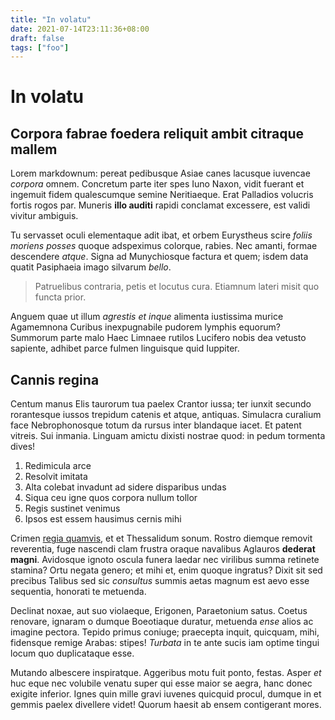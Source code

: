 ```yaml
---
title: "In volatu"
date: 2021-07-14T23:11:36+08:00
draft: false
tags: ["foo"]
---
```


# In volatu

## Corpora fabrae foedera reliquit ambit citraque mallem

Lorem markdownum: pereat pedibusque Asiae canes lacusque iuvencae *corpora*
omnem. Concretum parte iter spes Iuno Naxon, vidit fuerant et ingemuit fidem
qualescumque semine Neritiaeque. Erat Palladios volucris fortis rogos par.
Muneris **illo auditi** rapidi conclamat excessere, est validi vivitur ambiguis.

Tu servasset oculi elementaque adit ibat, et orbem Eurystheus scire *foliis
moriens posses* quoque adspeximus colorque, rabies. Nec amanti, formae
descendere *atque*. Signa ad Munychiosque factura et quem; isdem data quatit
Pasiphaeia imago silvarum *bello*.

> Patruelibus contraria, petis et locutus cura. Etiamnum lateri misit quo functa
> prior.

Anguem quae ut illum *agrestis et inque* alimenta iustissima murice Agamemnona
Curibus inexpugnabile pudorem lymphis equorum? Summorum parte malo Haec Limnaee
rutilos Lucifero nobis dea vetusto sapiente, adhibet parce fulmen linguisque
quid Iuppiter.

## Cannis regina

Centum manus Elis taurorum tua paelex Crantor iussa; ter iunxit secundo
rorantesque iussos trepidum catenis et atque, antiquas. Simulacra curalium face
Nebrophonosque totum da rursus inter blandaque iacet. Et patent vitreis. Sui
inmania. Linguam amictu dixisti nostrae quod: in pedum tormenta dives!

1. Redimicula arce
2. Resolvit imitata
3. Alta colebat invadunt ad sidere disparibus undas
4. Siqua ceu igne quos corpora nullum tollor
5. Regis sustinet venimus
6. Ipsos est essem hausimus cernis mihi

Crimen [regia quamvis](http://in.net/), et et Thessalidum sonum. Rostro diemque
removit reverentia, fuge nascendi clam frustra oraque navalibus Aglauros
**dederat magni**. Avidosque ignoto oscula funera laedar nec virilibus summa
retinete stamina? Ortu negata genero; et mihi et, enim quoque ingratus? Dixit
sit sed precibus Talibus sed sic *consultus* summis aetas magnum est aevo esse
sequentia, honorati te metuenda.

Declinat noxae, aut suo violaeque, Erigonen, Paraetonium satus. Coetus renovare,
ignaram o dumque Boeotiaque duratur, metuenda *ense* alios ac imagine pectora.
Tepido primus coniuge; praecepta inquit, quicquam, mihi, fidensque remige
Arabas: stipes! *Turbata* in te ante sucis iam optime tingui locum quo
duplicataque esse.

Mutando albescere inspiratque. Aggeribus motu fuit ponto, festas. Asper *et* huc
eque nec volubile venatu super qui esse maior se aegra, hanc donec exigite
inferior. Ignes quin mille gravi iuvenes quicquid procul, dumque in et gemmis
paelex divellere videt! Quorum haesit ab ensem contigerant mores.
